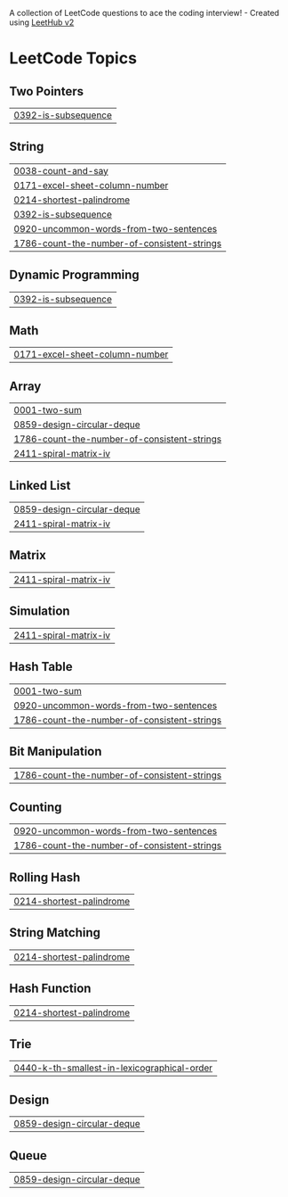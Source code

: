 A collection of LeetCode questions to ace the coding interview! - Created using [LeetHub v2](https://github.com/arunbhardwaj/LeetHub-2.0)
<!---LeetCode Topics Start-->
# LeetCode Topics
## Two Pointers
|  |
| ------- |
| [0392-is-subsequence](https://github.com/PriyanshuParihar-77/leetcode--solutions/tree/master/0392-is-subsequence) |
## String
|  |
| ------- |
| [0038-count-and-say](https://github.com/PriyanshuParihar-77/leetcode--solutions/tree/master/0038-count-and-say) |
| [0171-excel-sheet-column-number](https://github.com/PriyanshuParihar-77/leetcode--solutions/tree/master/0171-excel-sheet-column-number) |
| [0214-shortest-palindrome](https://github.com/PriyanshuParihar-77/leetcode--solutions/tree/master/0214-shortest-palindrome) |
| [0392-is-subsequence](https://github.com/PriyanshuParihar-77/leetcode--solutions/tree/master/0392-is-subsequence) |
| [0920-uncommon-words-from-two-sentences](https://github.com/PriyanshuParihar-77/leetcode--solutions/tree/master/0920-uncommon-words-from-two-sentences) |
| [1786-count-the-number-of-consistent-strings](https://github.com/PriyanshuParihar-77/leetcode--solutions/tree/master/1786-count-the-number-of-consistent-strings) |
## Dynamic Programming
|  |
| ------- |
| [0392-is-subsequence](https://github.com/PriyanshuParihar-77/leetcode--solutions/tree/master/0392-is-subsequence) |
## Math
|  |
| ------- |
| [0171-excel-sheet-column-number](https://github.com/PriyanshuParihar-77/leetcode--solutions/tree/master/0171-excel-sheet-column-number) |
## Array
|  |
| ------- |
| [0001-two-sum](https://github.com/PriyanshuParihar-77/leetcode--solutions/tree/master/0001-two-sum) |
| [0859-design-circular-deque](https://github.com/PriyanshuParihar-77/leetcode--solutions/tree/master/0859-design-circular-deque) |
| [1786-count-the-number-of-consistent-strings](https://github.com/PriyanshuParihar-77/leetcode--solutions/tree/master/1786-count-the-number-of-consistent-strings) |
| [2411-spiral-matrix-iv](https://github.com/PriyanshuParihar-77/leetcode--solutions/tree/master/2411-spiral-matrix-iv) |
## Linked List
|  |
| ------- |
| [0859-design-circular-deque](https://github.com/PriyanshuParihar-77/leetcode--solutions/tree/master/0859-design-circular-deque) |
| [2411-spiral-matrix-iv](https://github.com/PriyanshuParihar-77/leetcode--solutions/tree/master/2411-spiral-matrix-iv) |
## Matrix
|  |
| ------- |
| [2411-spiral-matrix-iv](https://github.com/PriyanshuParihar-77/leetcode--solutions/tree/master/2411-spiral-matrix-iv) |
## Simulation
|  |
| ------- |
| [2411-spiral-matrix-iv](https://github.com/PriyanshuParihar-77/leetcode--solutions/tree/master/2411-spiral-matrix-iv) |
## Hash Table
|  |
| ------- |
| [0001-two-sum](https://github.com/PriyanshuParihar-77/leetcode--solutions/tree/master/0001-two-sum) |
| [0920-uncommon-words-from-two-sentences](https://github.com/PriyanshuParihar-77/leetcode--solutions/tree/master/0920-uncommon-words-from-two-sentences) |
| [1786-count-the-number-of-consistent-strings](https://github.com/PriyanshuParihar-77/leetcode--solutions/tree/master/1786-count-the-number-of-consistent-strings) |
## Bit Manipulation
|  |
| ------- |
| [1786-count-the-number-of-consistent-strings](https://github.com/PriyanshuParihar-77/leetcode--solutions/tree/master/1786-count-the-number-of-consistent-strings) |
## Counting
|  |
| ------- |
| [0920-uncommon-words-from-two-sentences](https://github.com/PriyanshuParihar-77/leetcode--solutions/tree/master/0920-uncommon-words-from-two-sentences) |
| [1786-count-the-number-of-consistent-strings](https://github.com/PriyanshuParihar-77/leetcode--solutions/tree/master/1786-count-the-number-of-consistent-strings) |
## Rolling Hash
|  |
| ------- |
| [0214-shortest-palindrome](https://github.com/PriyanshuParihar-77/leetcode--solutions/tree/master/0214-shortest-palindrome) |
## String Matching
|  |
| ------- |
| [0214-shortest-palindrome](https://github.com/PriyanshuParihar-77/leetcode--solutions/tree/master/0214-shortest-palindrome) |
## Hash Function
|  |
| ------- |
| [0214-shortest-palindrome](https://github.com/PriyanshuParihar-77/leetcode--solutions/tree/master/0214-shortest-palindrome) |
## Trie
|  |
| ------- |
| [0440-k-th-smallest-in-lexicographical-order](https://github.com/PriyanshuParihar-77/leetcode--solutions/tree/master/0440-k-th-smallest-in-lexicographical-order) |
## Design
|  |
| ------- |
| [0859-design-circular-deque](https://github.com/PriyanshuParihar-77/leetcode--solutions/tree/master/0859-design-circular-deque) |
## Queue
|  |
| ------- |
| [0859-design-circular-deque](https://github.com/PriyanshuParihar-77/leetcode--solutions/tree/master/0859-design-circular-deque) |
<!---LeetCode Topics End-->